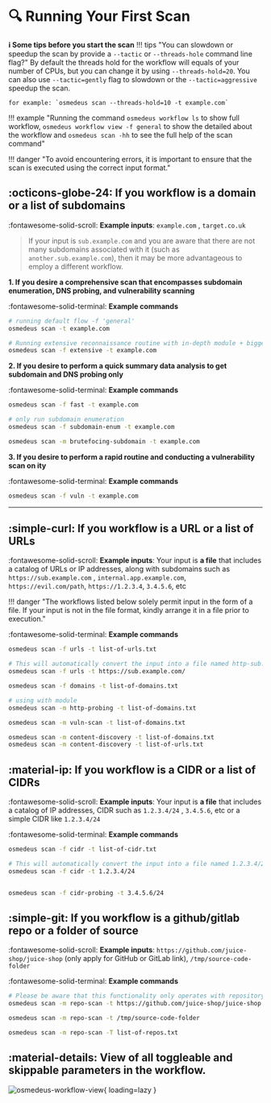 # :mag: Running Your First Scan

**:information_source:  Some tips before you start the scan**
!!! tips "You can slowdown or speedup the scan by provide a `--tactic` or `--threads-hole` command line flag?"
    By default the threads hold for the workflow will equals of your number of CPUs, but you can change it by using `--threads-hold=20`. You can also use  `--tactic=gently` flag to slowdown or the `--tactic=aggressive` speedup the scan.

    for example: `osmedeus scan --threads-hold=10 -t example.com`

!!! example "Running the command `osmedeus workflow ls` to show full workflow, `osmedeus workflow view -f general` to show the detailed about the workflow and `osmedeus scan -hh` to see the full help of the scan command"

!!! danger "To avoid encountering errors, it is important to ensure that the scan is executed using the correct input format."

<!-- # :information_source:  Some tips before you start the scan -->

## :octicons-globe-24: If you workflow is a domain or a list of subdomains

:fontawesome-solid-scroll: __Example inputs__: `example.com` , `target.co.uk`

> If your input is `sub.example.com` and you are aware that there are not many subdomains associated with it (such as `another.sub.example.com`), then it may be more advantageous to employ a different workflow.


**1. If you desire a comprehensive scan that encompasses subdomain enumeration, DNS probing, and vulnerability scanning**

:fontawesome-solid-terminal: __Example commands__
```bash
# running default flow -f 'general'
osmedeus scan -t example.com

# Running extensive reconnaissance routine with in-depth module + bigger wordlists
osmedeus scan -f extensive -t example.com
```


**2. If you desire to perform a quick summary data analysis to get subdomain and DNS probing only**

:fontawesome-solid-terminal: __Example commands__
```bash
osmedeus scan -f fast -t example.com

# only run subdomain enumeration
osmedeus scan -f subdomain-enum -t example.com

osmedeus scan -m brutefocing-subdomain -t example.com
```

**3. If you desire to perform a rapid routine and conducting a vulnerability scan on ity**

:fontawesome-solid-terminal: __Example commands__

```bash
osmedeus scan -f vuln -t example.com
```

<hr>

## :simple-curl:  If you workflow is a URL or a list of URLs

:fontawesome-solid-scroll: __Example inputs__: Your input is **a file** that includes a catalog of URLs or IP addresses, along with subdomains such as `https://sub.example.com` , `internal.app.example.com`, `https://evil.com/path`, `https://1.2.3.4`, `3.4.5.6`, etc

!!! danger "The workflows listed below solely permit input in the form of a file. If your input is not in the file format, kindly arrange it in a file prior to execution."

:fontawesome-solid-terminal: __Example commands__

```bash
osmedeus scan -f urls -t list-of-urls.txt

# This will automatically convert the input into a file named http-sub.example.com.txt
osmedeus scan -f urls -t https://sub.example.com/

osmedeus scan -f domains -t list-of-domains.txt

# using with module
osmedeus scan -m http-probing -t list-of-domains.txt

osmedeus scan -m vuln-scan -t list-of-domains.txt

osmedeus scan -m content-discovery -t list-of-domains.txt
osmedeus scan -m content-discovery -t list-of-urls.txt
```

## :material-ip:  If you workflow is a CIDR or a list of CIDRs

:fontawesome-solid-scroll: __Example inputs__: Your input is **a file** that includes a catalog of IP addresses, CIDR such as `1.2.3.4/24` , `3.4.5.6`, etc or a simple CIDR like `1.2.3.4/24`

:fontawesome-solid-terminal: __Example commands__

```bash
osmedeus scan -f cidr -t list-of-cidr.txt

# This will automatically convert the input into a file named 1.2.3.4/24_random.txt
osmedeus scan -f cidr -t 1.2.3.4/24


osmedeus scan -f cidr-probing -t 3.4.5.6/24

```

## :simple-git: If you workflow is a github/gitlab repo or a folder of source

:fontawesome-solid-scroll: __Example inputs__: `https://github.com/juice-shop/juice-shop` (only apply for GitHub or GitLab link), `/tmp/source-code-folder`

:fontawesome-solid-terminal: __Example commands__

```bash
# Please be aware that this functionality only operates with repository URLs such as those from GitHub or GitLab.
osmedeus scan -m repo-scan -t https://github.com/juice-shop/juice-shop

osmedeus scan -m repo-scan -t /tmp/source-code-folder

osmedeus scan -m repo-scan -T list-of-repos.txt

```

## :material-details: View of all toggleable and skippable parameters in the workflow.

![osmedeus-workflow-view](/static/images/osmedeus-workflow-view.png){ loading=lazy }
